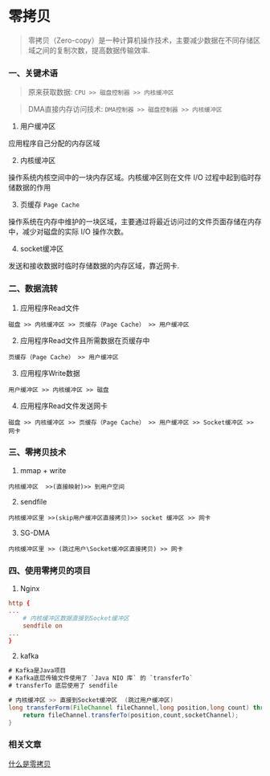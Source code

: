 # 零拷贝

> 零拷贝（Zero-copy）是一种计算机操作技术，主要减少数据在不同存储区域之间的复制次数，提高数据传输效率.

### 一、关键术语

> 原来获取数据: `CPU >> 磁盘控制器 >> 内核缓冲区`

> DMA直接内存访问技术: `DMA控制器 >> 磁盘控制器 >> 内核缓冲区`

1. 用户缓冲区

应用程序自己分配的内存区域

2. 内核缓冲区

操作系统内核空间中的一块内存区域。内核缓冲区则在文件 I/O 过程中起到临时存储数据的作用

3. 页缓存 `Page Cache`

操作系统在内存中维护的一块区域，主要通过将最近访问过的文件页面存储在内存中，减少对磁盘的实际 I/O 操作次数。

4. socket缓冲区

发送和接收数据时临时存储数据的内存区域，靠近网卡.

### 二、数据流转

1. 应用程序Read文件

`磁盘 >> 内核缓冲区 >> 页缓存（Page Cache） >> 用户缓冲区`

2. 应用程序Read文件且所需数据在页缓存中

`页缓存（Page Cache） >> 用户缓冲区`

3. 应用程序Write数据

`用户缓冲区 >> 内核缓冲区 >> 磁盘`

4. 应用程序Read文件发送网卡

`磁盘 >> 内核缓冲区 >> 页缓存（Page Cache） >> 用户缓冲区 >> Socket缓冲区 >> 网卡`

### 三、零拷贝技术

1. mmap + write

`内核缓冲区  >>(直接映射)>> 到用户空间`

2. sendfile

`内核缓冲区里 >>(skip用户缓冲区直接拷贝)>> socket 缓冲区 >> 网卡`

3.  SG-DMA

`内核缓冲区里 >> (跳过用户\Socket缓冲区直接拷贝) >> 网卡`


### 四、使用零拷贝的项目

1. Nginx

```nginx.conf
http {
...
    # 内核缓冲区数据直接到Socket缓冲区
    sendfile on
...
}
```

2. kafka

```java
# Kafka是Java项目
# Kafka底层传输文件使用了 `Java NIO 库` 的 `transferTo` 
# transferTo 底层使用了 sendfile

# 内核缓冲区 >> 直接到Socket缓冲区  (跳过用户缓冲区)
long transferForm(FileChannel fileChannel,long position,long count) throws IOException {
    return fileChannel.transferTo(position,count,socketChannel);
}
```

### 相关文章

[什么是零拷贝](https://www.xiaolincoding.com/os/8_network_system/zero_copy.htm)